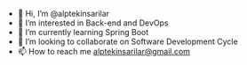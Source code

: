 - 👋 Hi, I’m @alptekinsarilar
- 👀 I’m interested in Back-end and DevOps
- 🌱 I’m currently learning Spring Boot 
- 💞️ I’m looking to collaborate on Software Development Cycle
- 📫 How to reach me alptekinsarilar@gmail.com

<!---
alptekinsarilar/alptekinsarilar is a ✨ special ✨ repository because its `README.md` (this file) appears on your GitHub profile.
You can click the Preview link to take a look at your changes.
--->
